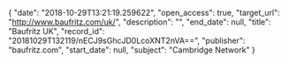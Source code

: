 {
  "date": "2018-10-29T13:21:19.259622", 
  "open_access": true, 
  "target_url": "http://www.baufritz.com/uk/", 
  "description": "", 
  "end_date": null, 
  "title": "Baufritz UK", 
  "record_id": "20181029T132119/nECJ9sGhcJD0LcoXNT2nVA==", 
  "publisher": "baufritz.com", 
  "start_date": null, 
  "subject": "Cambridge Network"
}

